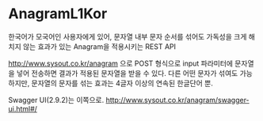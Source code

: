 # AnagramL1Kor

한국어가 모국어인 사용자에게 있어, 문자열 내부 문자 순서를 섞어도 가독성을 크게 해치지 않는 효과가 있는 Anagram을 적용시키는 REST API

http://www.sysout.co.kr/anagram
으로 POST 형식으로 input 파라미터에 문자열을 넣어 전송하면 결과가 적용된 문자열을 받을 수 있다.
다른 어떤 문자가 섞여도 가능하지만, 문자열의 문자를 섞는 효과는 4글자 이상의 연속된 한글단어 뿐.

Swagger UI(2.9.2)는 이쪽으로.
http://www.sysout.co.kr/anagram/swagger-ui.html#/
